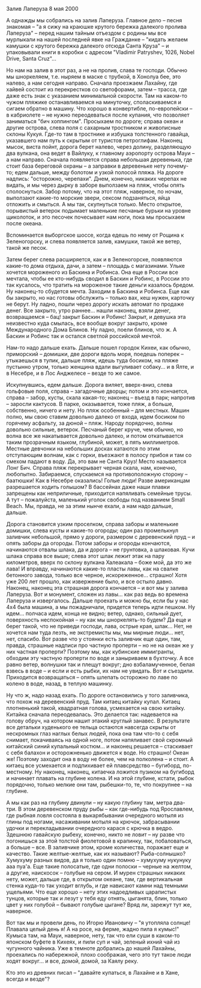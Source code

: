 Залив Лаперуза
8 мая 2000

А однажды мы собрались на залив Лаперуза. Главное дело – песня знакомая – "а я сижу на краюшке крутого бережка далекого пролива Лаперуза" – перед нашим тайным отъездом с родины мы все мурлыкали на нашей последней явке на Гражданке – "кидать желаем камушки с крутого бережка далекого отсюда Санта Круза" – и упаковывали книги в коробки с адресом "Vladimir Patryshev, 1026, Nobel Drive, Santa Cruz"...

Но нам на залив в этот раз, а не на пролив, слава те господи. Обычно мы шноркеляем, т.е. ныряем в маске с трубкой, в Хонолуа бее, это налево, а нам сегодня направо. Сначала проезжаем Лахайну, где хайвей состоит из перекрестков со светофорами, затем – трасса, где даже есть знак с указанием минимальной скорости. Там на каком-то чужом пляжике останавливаемся на минуточку, споласкиваемся и сигаем обратно в машину. Что хорошо в конвертибле, по-европейски – в кабриолете – не нужно переодеваться после купания, что позволяет заниматься "бич хоппингом". Просыхаем по дороге; справа океан и другие острова, слева поля с сахарным тростником и живописные склоны Кукуя. Где-то там в тростнике и избушка толстенного гавайца, указавшего нам путь к скрытым от туристов петроглифам. Наконец мысок, виста пойнт, дорога берет налево, через долину, разделяющую два вулкана, она ведет в Вайлуку, к главному аэропорту острова Мауи – а нам направо. Сначала появляется справа небольшая деревенька, где стоит база береговой охраны – а заправки в деревеньке нету почему-то; едем дальше, между болотом и узкой полосой пляжа. На дороге надпись: "осторожно, черепахи". Днем, конечно, никаких черепах не видать, и мы через дырку в заборе выползаем на пляж, чтобы опять сполоснуться. Забор потому, что на этот пляж, наверное, по ночам, выползают какие-то морские звери, сексом подзаняться, яйца отложить и смыться. А мы так, скупнуться только. Место открытое, порывистый ветерок подымает маленькие песчаные бурьки на уровне щиколоток, и это песочек почесывает нам ноги, пока мы просыхаем после океана.

Вспоминается выборгское шоссе, когда едешь по нему от Рощина к Зеленогорску, и слева появляется залив, камушки, такой же ветер, такой же песок.

Затем берег слева расширяется, как и в Зеленогорске, появляются какие-то дома отдыха, дачи, а затем – площадь с магазинами. Ульке хочется мороженого из Баскина и Робинса. Она еще в России все мечтала, чтобы ее кто-нибудь сводил в Баскин и Робинс, в России это так кусалось, что тратить на мороженое такие деньги казалось бредом. Ну наконец-то сбудется мечта. Заходим в Баскина и Робинса. Еще как бы закрыто, но нас готовы обслужить – только вах, кеш нужен, карточку не берут. Ну ладно, пошли через дорогу искать автомат по продаже денег. Все закрыто, утро раннее... нашли наконец, взяли денег, возвращаемся – бац! закрыт Баскин и Робинс! Закрыт, и девушка эта неизвестно куда смылась, все вообще вокруг закрыто, кроме Международного Дома Блинов. Ну ладно, поели блинов, что ж. А Баскин и Робинс так и остался светлой российской мечтой.

Нам-то надо дальше ехать. Дальше пошел городок Кихеи, как обычно, приморский – домишки, две дороги вдоль моря, поедешь поперек – утыкаешься в тупик, дальше пляж, идешь туда босиком, на пляже пустынно утром, только женщина вдали выгуливает собаку... и в Ялте, и в Несебре, и в Лос Анджелесе – везде то же самое.

Искупнувшись, едем дальше. Дорога виляет, вверх-вниз, слева гольфовые поля, справа – загадочные дворцы; потом и это кончается, справа – забор, кусты, скала какая-то; наконец – въезд в парк; напротив – заросли кактусов. В парке, оказывается, тоже пляж, а больше, собственно, ничего и нету. Но пляж особенный – для местных. Машин полно, мы свою ставим довольно далеко от входа, идем босиком по горячему асфальту, за дюной – пляж. Народу порядочно, волны довольно сильные, ветерок. Песчаный берег круче, чем обычно, но волна все же накатывается довольно далеко, и потом откатывается таким прозрачным языком, глубиной, может, в пять миллиметров. Местные девчонки на небольших досках катаются по этим отступающим волнам, как с горки, въезжают в полосу прибоя и там со смехом падают в воду. Да, это вам не Санта Круз! Место называется Лонг Бич. Справа пляж перекрывает черная скала, нам, конечно, любопытно. Забираемся, спускаемся на противоположную сторону – баатюшки! Как в Несебре оказались! Голые люди! Разве американцам разрешается ходить голышом? В бассейнах даже наши плавки запрещены как неприличные, приходится напяливать семейные трусы. А тут – пожалуйста, маленький уголок свободы под названием Small Beach. Мы, правда, не за этим нынче ехали, а нам надо дальше, дальше.

Дорога становится узким проселком, справа заборы и маленькие домишки, слева кусты и какие-то огороды; один раз промелькнул заливчик небольшой, прямо у дороги, размером с деревенский пруд – и опять заборы да огороды. Потом заборы и огороды кончаются, начинаются отвалы шлака, да и дорога – не грунтовка, а шлаковая. Кучи шлака справа все выше; слева этот шлак лежит этак на пару километров, вверх по склону вулкана Халеакала – боже мой, да это же лава! И вправду, начинаются какие-то пласты лавы, как на свалке бетонного завода, только все черное, искореженное... страшно! Хотя уже 200 лет прошло, как извержение было, и все остыло давно. Наконец, наконец эта страшная дорога кончается – и вот мы у залива Лаперуза. Вот и монумент, сложен из лавы... как раз ведь во времена Лаперуза и извергалось. Дальше проехать и можно бы, если бы у нас 4х4 была машина, а мы пожадничали, придется теперь идти пешком. Ну идем... полчаса идем, конца не видно; ветер, однако, сильный дует, поверхность неспокойная – ну как мы шноркелять-то будем? Да еще и берег такой, что не приведи господи, лава, острые края, шлак... Нет, не хочется нам туда лезть, не экстремисты мы, мы мирные люди... нет, нет, спасибо. Вот разве что у стоянки есть заливчик еще один, там, правда, страшные надписи про частную проперти – но не на океан же у них частная проперти? Поэтому мы, как кубинские иммигранты, обходим эту частную проперти по воде и заныриваем в бухточку. А все равно ветер, волнушки так и плещут вокруг; дно взбаламученное, белая взвесь в воде – и если и есть рыбки, их нам не увидать. Вот и съездили. Приходится возвращаться – опять шлепать осторожно по лаве по колено в воде, назад, в теплую машинку.

Ну что ж, надо назад ехать. По дороге остановились у того заливчика, что похож на деревенский пруд. Там китаец китайку купал. Китаец плотненький такой, квадратная голова, усмехается на свою китайку. Китайка сначала переодевалась. Это делается так: надевается на голову обруч, на котором нашит этакий круглый занавес. В результате все детальки худенького ее тельца остаются навсегда скрыты от нескромных глаз наглых белых людей, пока она там что-то с себя снимает, покачиваясь на одной ноге, потом напяливает свой скромный китайский синий купальный костюм... и наконец решается – стаскивает с себя балахон и осторожненько движется к воде. Но страшно! Океан же! Поэтому заходит она в воду не более, чем на полколена – и стоит. А китаец все усмехается и подпихивает ей плавсредство – бугиборд, по-местному. Ну наконец, наконец, китаечка ложится пузиком на бугиборд и начинает плавать на глубине колена. И на этой глубине, кстати, рыбок порядочно, только мелкие они там, рыбешки-то, те, что покрупнее – на глубине.

А мы как раз на глубину двинули – ну какую глубину там, метра два-три. В этом деревенском пруду рыбы – как где-нибудь под Ярославлем, где рыбная ловля состояла в выкарябывании очередного мотыля из глины под ногами, насаживании мотыля на крючок, забрасывании удочки и перекладывании очередного карася с крючка в ведро. Здешнюю гавайскую рыбеху, конечно, никто не ловит – ну разве что погонишься за этой толстой фиолетовой в крапинку, так, побаловаться, а больше – все. В заливчике этом, кроме количества, поражает еще и качество. Такие желтые-желтые, как их называют? Рыба-солнышко? Хумухуму разных видов, да я только один помню – хумухуму нукунуку ааа пуа'а. Еще такие полосатые, где одни полоски – черные на желтом, а другие, наискосок – голубые на сером.  И мурен страшных никаких нету, может, дальше где, в открытом океане, там, где вертикальная стенка куда-то так уходит вглубь, и где нависают камни над темными ущельями. Что еще хорошо – нету этих надоедливых царапистых тунцов, которые так и лезут у тебя еду отнять, цыганята, блин, только цвет у них голубой – бывают голубые цыгане? Вряд ли, зарежут тут же, наверное.

Вот так мы и провели день, по Игорю Ивановичу – "я утопляла солнце! Плавала целый день я! А на росе, на ферме, жадно пила я кумыс!" Кумыса там, на Мауи, наверное, нету, так что ели суши в каком-то японском буфете в Кихеях, и пили суп и чай, зеленый ихний чай из чугунного чайника. Уже в темноте добрались до нашей Лахайны, проехались по набережной, плохо соображая, чего это тут такое люди ходят вокруг... и все, домой, домой, за Каялу реку.

Кто это из древних писал – "давайте купаться, в Лахайне и в Хане, всегда и везде"?

